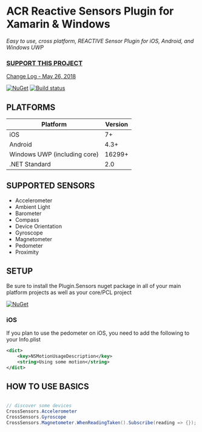 # ACR Reactive Sensors Plugin for Xamarin & Windows
_Easy to use, cross platform, REACTIVE Sensor Plugin for iOS, Android, and Windows UWP_

### [SUPPORT THIS PROJECT](https://github.com/aritchie/home)

[Change Log - May 26, 2018](changelog.md)

[![NuGet](https://img.shields.io/nuget/v/Plugin.Sensors.svg?maxAge=2592000)](https://www.nuget.org/packages/Plugin.Sensors/)
[![Build status](https://dev.azure.com/allanritchie/Plugins/_apis/build/status/Sensors)](https://dev.azure.com/allanritchie/Plugins/_build/latest?definitionId=11)


## PLATFORMS
|Platform|Version|
|--------|-------|
iOS|7+
Android|4.3+
Windows UWP (including core)|16299+
.NET Standard|2.0


## SUPPORTED SENSORS

* Accelerometer
* Ambient Light
* Barometer
* Compass
* Device Orientation
* Gyroscope
* Magnetometer
* Pedometer
* Proximity


## SETUP

Be sure to install the Plugin.Sensors nuget package in all of your main platform projects as well as your core/PCL project

[![NuGet](https://img.shields.io/nuget/v/Plugin.Sensors.svg?maxAge=2592000)](https://www.nuget.org/packages/Plugin.Sensors/)

### iOS

If you plan to use the pedometer on iOS, you need to add the following to your Info.plist

```xml
<dict>
	<key>NSMotionUsageDescription</key>
	<string>Using some motion</string>
</dict>
```


## HOW TO USE BASICS

```csharp

// discover some devices
CrossSensors.Accelerometer
CrossSensors.Gyroscope
CrossSensors.Magnetometer.WhenReadingTaken().Subscribe(reading => {});

```
